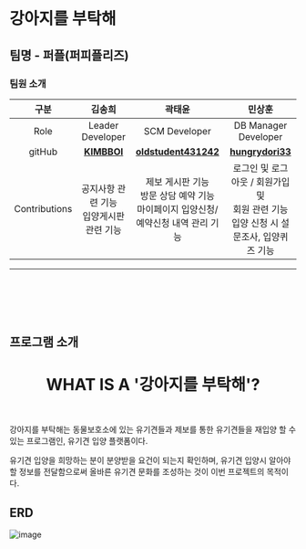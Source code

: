 # 강아지를 부탁해

## 팀명 - 퍼플(퍼피플리즈)


### 팀원 소개

<table style="width: 100%;">
    <thead>
        <tr>
            <th style="text-align: center; width: 5%;" >구분</th>
            <th style="text-align: center">김송희</th>
            <th style="text-align: center;">곽태윤</th>
            <th style="text-align: center">민상훈</th>
        </tr>
    </thead>
    <tbody>
        <tr>
            <td style="text-align: center"><span>Role</span></td>
            <td style="text-align: center"><span>Leader Developer</span></td>
            <td style="text-align: center"><span>SCM Developer</span></td>
            <td style="text-align: center"><span>DB Manager Developer</span></td>
        </tr>
        <tr>
            <td style="text-align: center"><span>gitHub</span></td>
            <td style="text-align: center"><a href="https://github.com/KIMBBOI"><strong>KIMBBOI</strong></a></td>
            <td style="text-align: center"><a href="https://github.com/oldstudent431242"><strong>oldstudent431242</strong></a></td>
            <td style="text-align: center"><a href="https://github.com/hungrydori33"><strong>hungrydori33</strong></a></td>
        </tr>
        <tr>
            <td style="text-align: center"><span>Contributions</span></td>
            <td style="text-align: center">
                <span>공지사항 관련 기능</span><br>
                <span>입양게시판 관련 기능</span><br>
            </td>
            <td style="text-align: center">
                <span>제보 게시판 기능</span><br>
                <span>방문 상담 예약 기능</span><br>
                <span>마이페이지 입양신청/예약신청 내역 관리 기능</span><br>
            </td>
            <td style="text-align: center">
                <span>로그인 및 로그아웃 / 회원가입 및</span><br>
                <span>회원 관련 기능</span><br>
                <span>입양 신청 시 설문조사, 입양퀴즈 기능</span><br>
            </td>
        </tr>
    </tbody>
</table>

<hr>

<br><br>
<br><br>

## 프로그램 소개

<h1 style="text-align:center;">WHAT IS A '강아지를 부탁해'?</h1>
<br>

<p>
강아지를 부탁해는
동물보호소에 있는 유기견들과 제보를 통한 유기견들을 재입양 할 수 있는 프로그램인,
유기견 입양 플랫폼이다.
</p>
<p>
유기견 입양을 희망하는 분이 분양받을 요건이 되는지 확인하며, 
유기견 입양시 알아야 할 정보를 전달함으로써 올바른 유기견 문화를 조성하는 것이
이번 프로젝트의 목적이다.
</p>

## ERD

![image](https://github.com/KIMBBOI/TEAM5/assets/142900456/394755ef-c6e2-4b6e-b69b-f5b84d6f8b59)
<br>

<br>
<br>








<br>
<br>


